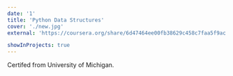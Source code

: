 ```yaml
---
date: '1'
title: 'Python Data Structures'
cover: './new.jpg'
external: 'https://coursera.org/share/6d47464ee00fb38629c458c7faa5f9ac'

showInProjects: true
---
```


Certifed from University of Michigan.
